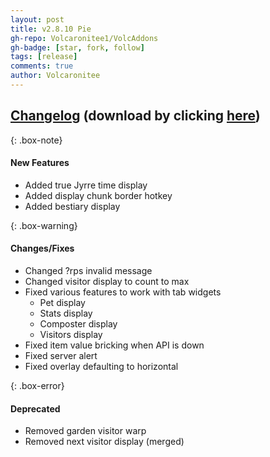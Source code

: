 ```yaml
---
layout: post
title: v2.8.10 Pie
gh-repo: Volcaronitee1/VolcAddons
gh-badge: [star, fork, follow]
tags: [release]
comments: true
author: Volcaronitee
---
```


## [Changelog](https://github.com/Volcaronitee1/VolcAddons/releases/tag/v2.8.10) (download by clicking [here](https://github.com/Volcaronitee1/VolcAddons/releases/tag/2.8.10))

{: .box-note}
#### New Features
- Added true Jyrre time display
- Added display chunk border hotkey
- Added bestiary display

{: .box-warning}
#### Changes/Fixes
- Changed ?rps invalid message
- Changed visitor display to count to max
- Fixed various features to work with tab widgets
  - Pet display
  - Stats display
  - Composter display
  - Visitors display
- Fixed item value bricking when API is down
- Fixed server alert
- Fixed overlay defaulting to horizontal

{: .box-error}
#### Deprecated
- Removed garden visitor warp
- Removed next visitor display (merged)
